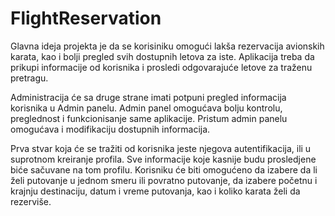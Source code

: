 # FlightReservation

Glavna ideja projekta je da se korisiniku omogući lakša rezervacija avionskih karata, kao i bolji pregled svih dostupnih letova za iste. 
Aplikacija treba da prikupi informacije od korisnika i prosledi odgovarajuće letove za traženu pretragu.

Administracija će sa druge strane imati potpuni pregled informacija korisnika u Admin panelu. 
Admin panel omogućava bolju kontrolu, preglednost i funkcionisanje same aplikacije. Pristum admin panelu omogućava i modifikaciju dostupnih informacija.

Prva stvar koja će se tražiti od korisnika jeste njegova autentifikacija, ili u suprotnom kreiranje profila. 
Sve informacije koje kasnije budu prosledjene biće sačuvane na tom profilu. 
Korisniku će biti omogućeno da izabere da li želi putovanje u jednom smeru ili povratno putovanje, 
da izabere početnu i krajnju destinaciju, datum i vreme putovanja, kao i koliko karata želi da rezerviše.
